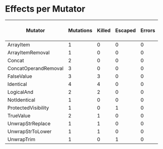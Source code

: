 # Effects per Mutator

| Mutator              | Mutations | Killed | Escaped | Errors | Syntax Errors | Timed Out | Skipped | Ignored | MSI (%s) | Covered MSI (%s) |
| -------------------- | --------- | ------ | ------- | ------ | ------------- | --------- | ------- | ------- | -------- | ---------------- |
| ArrayItem            |         1 |      0 |       0 |      0 |             0 |         0 |       0 |       0 |     0.00 |             0.00 |
| ArrayItemRemoval     |         1 |      0 |       0 |      0 |             0 |         0 |       0 |       0 |     0.00 |             0.00 |
| Concat               |         2 |      0 |       0 |      0 |             0 |         0 |       0 |       0 |     0.00 |             0.00 |
| ConcatOperandRemoval |         3 |      0 |       0 |      0 |             0 |         0 |       0 |       0 |     0.00 |             0.00 |
| FalseValue           |         3 |      3 |       0 |      0 |             0 |         0 |       0 |       0 |   100.00 |           100.00 |
| Identical            |         4 |      4 |       0 |      0 |             0 |         0 |       0 |       0 |   100.00 |           100.00 |
| LogicalAnd           |         2 |      2 |       0 |      0 |             0 |         0 |       0 |       0 |   100.00 |           100.00 |
| NotIdentical         |         1 |      0 |       0 |      0 |             0 |         0 |       0 |       0 |     0.00 |             0.00 |
| ProtectedVisibility  |         1 |      0 |       1 |      0 |             0 |         0 |       0 |       0 |     0.00 |             0.00 |
| TrueValue            |         2 |      1 |       0 |      0 |             0 |         0 |       0 |       0 |    50.00 |           100.00 |
| UnwrapStrReplace     |         1 |      1 |       0 |      0 |             0 |         0 |       0 |       0 |   100.00 |           100.00 |
| UnwrapStrToLower     |         1 |      1 |       0 |      0 |             0 |         0 |       0 |       0 |   100.00 |           100.00 |
| UnwrapTrim           |         1 |      0 |       1 |      0 |             0 |         0 |       0 |       0 |     0.00 |             0.00 |
